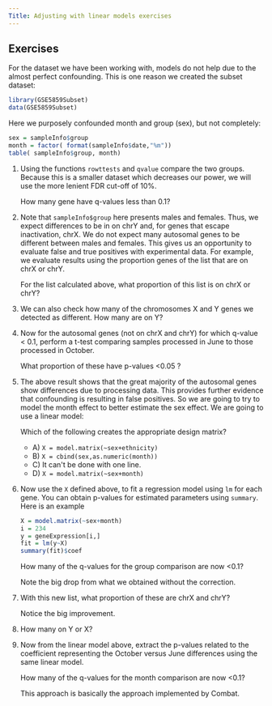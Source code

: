 ```yaml
---
Title: Adjusting with linear models exercises
---
```


## Exercises

For the dataset we have been working with, models do not help due to the almost perfect confounding. This is one reason we created the subset dataset:


```r
library(GSE5859Subset)
data(GSE5859Subset)
```

Here we purposely confounded month and group (sex), but not completely:


```r
sex = sampleInfo$group
month = factor( format(sampleInfo$date,"%m"))
table( sampleInfo$group, month)
```


1. Using the functions `rowttests` and `qvalue` compare the two groups. Because this is a smaller dataset which decreases our power, we will use the more lenient FDR cut-off of 10%.

    How many gene have q-values less than 0.1? 



2. Note that `sampleInfo$group` here presents males and females. Thus, we expect differences to be in on chrY and, for genes that escape inactivation, chrX. We do not expect many autosomal genes to be different between males and females. This gives us an opportunity to evaluate false and true positives with experimental data. For example, we evaluate results using the proportion genes of the list that are on chrX or chrY.

    For the list calculated above, what proportion of this list is on chrX or chrY?



3. We can also check how many of the chromosomes X and Y genes we detected as different. How many are on Y?


4. Now for the autosomal genes (not on chrX and chrY) for which q-value < 0.1, perform a t-test comparing
samples processed in June to those processed in October. 

    What proportion of these have p-values <0.05 ?



5. The above result shows that the great majority of the autosomal genes show differences due to processing data. This provides further evidence that confounding is resulting in false positives. So we are going to try to model the month effect to better estimate the sex effect. We are going to use a linear model:

    Which of the following creates the appropriate design matrix?
    
    - A) `X = model.matrix(~sex+ethnicity)`
    - B) `X = cbind(sex,as.numeric(month))`  
    - C) It can't be done with one line.
    - D) `X = model.matrix(~sex+month)`
   


6. Now use the `X` defined above, to fit a regression model using `lm` for each gene. You can obtain p-values for estimated parameters using `summary`. Here is an example

    
    ```r
    X = model.matrix(~sex+month)
    i = 234
    y = geneExpression[i,]
    fit = lm(y~X)
    summary(fit)$coef
    ```


    How many of the q-values for the group comparison are now <0.1?


    Note the big drop from what we obtained without the correction. 

7. With this new list, what proportion of these are chrX and chrY?


    Notice the big improvement.

8. How many on Y or X?


9. Now from the linear model above, extract the p-values related to the coefficient representing the October versus June differences using the same linear model.

    How many of the q-values for the month comparison are now <0.1?



    This approach is basically the approach implemented by Combat.

